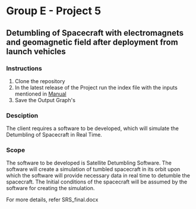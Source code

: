 # Group E - Project 5
## Detumbling of Spacecraft with electromagnets and geomagnetic field after deployment from launch vehicles

### Instructions

1. Clone the repository
2. In the latest release of the Project run the index file with the inputs mentioned in [Manual](./Manual/)
3. Save the Output Graph's

### Desciption

The client requires a software to be developed, which will simulate the Detumbling of Spacecraft in Real Time.

### Scope

The software to be developed is Satellite Detumbling Software.
The software will create a simulation of tumbled spacecraft in its orbit upon which the software will provide necessary data in real time to detumble the spacecraft. The Initial conditions of the spacecraft will be assumed by the software for creating the simulation.  

For more details, refer SRS_final.docx
